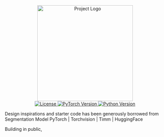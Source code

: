 <div align="center">
  <img src="https://encrypted-tbn0.gstatic.com/images?q=tbn:ANd9GcStzUJQvOCKD6cMKfepS2klUZ6Rh-vjhnoaAQ&s" alt="Project Logo" width="300">

  <div>
    <a href="https://github.com/Jaykumaran/uni-vision.pytorch/blob/main/LICENSE">
      <img src="https://img.shields.io/badge/License-MIT-<COLOR>.svg?style=for-the-badge" alt="License">
    </a>
    <a href="https://pepy.tech/project/segmentation-models-pytorch">
      <img src="https://img.shields.io/badge/PYTORCH-2.0+-red?style=for-the-badge&logo=pytorch" alt="PyTorch Version">
    </a>
    <a href="https://pepy.tech/project/segmentation-models-pytorch">
      <img src="https://img.shields.io/badge/PYTHON-3.10+-red?style=for-the-badge&logo=python&logoColor=white" alt="Python Version">
    </a>
  </div>
</div>


<p> Design inspirations and starter code has been generously borrowed from Segmentation Model PyTorch | Torchvision | Timm | HuggingFace </p>

<p>Building in public,</p>
